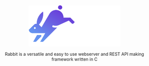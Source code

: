 <!-- ![Rabbit logo](./icons/svg/Rabbit%20logo%20white.svg) -->
<p align=center>
 <img src="./icons/svg/Rabbit%20logo%20white.svg" alt="Rabbit logo" style="width:300px;"/>
</p>
<p align=center>
  Rabbit is a versatile and easy to use webserver and REST API making framework written in C
</p>
